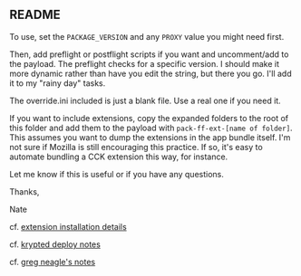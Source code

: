 README
------

To use, set the `PACKAGE_VERSION` and any `PROXY` value you might need first.

Then, add preflight or postflight scripts if you want and uncomment/add to the payload. The preflight checks for a specific version. I should make it more dynamic rather than have you edit the string, but there you go. I'll add it to my "rainy day" tasks.

The override.ini included is just a blank file. Use a real one if you need it.

If you want to include extensions, copy the expanded folders to the root of this folder and add them to the payload with `pack-ff-ext-[name of folder]`. This assumes you want to dump the extensions in the app bundle itself. I'm not sure if Mozilla is still encouraging this practice. If so, it's easy to automate bundling a CCK extension this way, for instance.

Let me know if this is useful or if you have any questions.

Thanks,

Nate

cf. [extension installation details](https://developer.mozilla.org/en/Installing_extensions)

cf. [krypted deploy notes](http://krypted.com/mass-deployment/deploying-and-managing-firefox-the-rough-guide/)

cf. [greg neagle's notes](http://managingosx.wordpress.com/2012/02/28/firefox-10-esr-and-cck-notes/)
